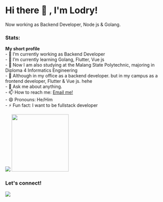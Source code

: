 # Hi there 👋 , I'm Lodry!
Now working as Backend Developer, Node js & Golang.

### Stats:
 <summary><strong>My short profile</strong></summary>
    - 🔭 I’m currently working as Backend Developer </br>
    - 🌱 I’m currently learning Golang, Flutter, Vue js </br>
    - 👯 Now I am also studying at the Malang State Polytechnic, majoring in Diploma 4 Informatics Engineering</br>
    - 🤔 Although in my office as a backend developer. but in my campus as a frontend developer, Flutter & Vue js. hehe </br>
    - 💬 Ask me about anything.</br>
    - 📫 How to reach me: <a href="mailto:skakmate87@gmail.com">Email me!</a>  </br>
    - 😄 Pronouns: He/Him </br>
    - ⚡ Fun fact: I want to be fullstack developer </br>
<p>
    <img src="https://github-readme-stats.vercel.app/api?username=laudryfadian&hide=contribs,prs&show_icons=true&hide_border=true&title_color=000" />
    <img src="https://github-readme-stats.vercel.app/api/top-langs/?username=laudryfadian&layout=compact" height=180 />
</p>

### Let's connect!
<p>
    <a href="https://twitter.com/laudryfadian" target="blank"><img src="https://img.shields.io/badge/@laudryfadian_-30302f?style=flat&logo=twitter" /></a>
</p>

<!---
- 👋 Hi, I’m @laudryfadian
- 👀 I’m interested in ...
- 🌱 I’m currently learning ...
- 💞️ I’m looking to collaborate on ...
- 📫 How to reach me ...
--->

<!---
laudryfadian/laudryfadian is a ✨ special ✨ repository because its `README.md` (this file) appears on your GitHub profile.
You can click the Preview link to take a look at your changes.
--->

